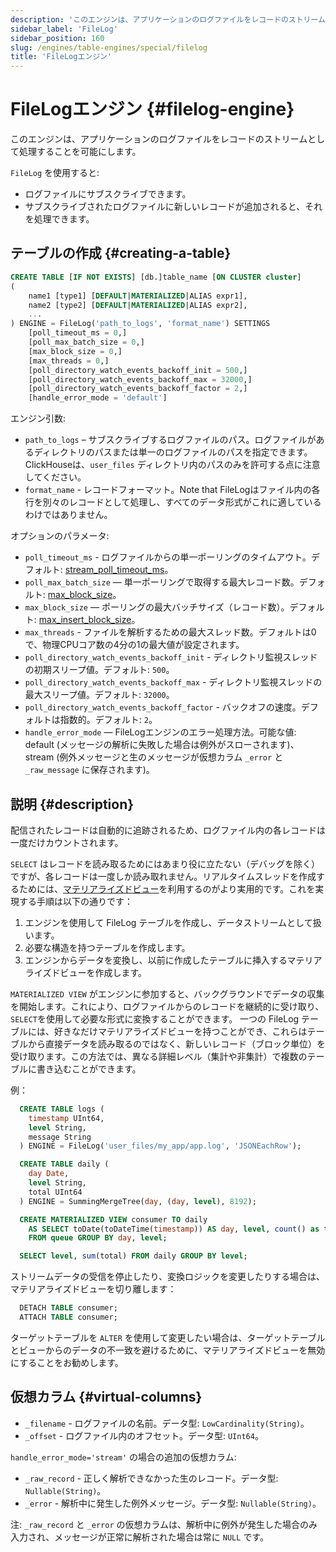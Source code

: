 ```yaml
---
description: 'このエンジンは、アプリケーションのログファイルをレコードのストリームとして処理することを可能にします。'
sidebar_label: 'FileLog'
sidebar_position: 160
slug: /engines/table-engines/special/filelog
title: 'FileLogエンジン'
---
```



# FileLogエンジン {#filelog-engine}

このエンジンは、アプリケーションのログファイルをレコードのストリームとして処理することを可能にします。

`FileLog` を使用すると:

- ログファイルにサブスクライブできます。
- サブスクライブされたログファイルに新しいレコードが追加されると、それを処理できます。

## テーブルの作成 {#creating-a-table}

```sql
CREATE TABLE [IF NOT EXISTS] [db.]table_name [ON CLUSTER cluster]
(
    name1 [type1] [DEFAULT|MATERIALIZED|ALIAS expr1],
    name2 [type2] [DEFAULT|MATERIALIZED|ALIAS expr2],
    ...
) ENGINE = FileLog('path_to_logs', 'format_name') SETTINGS
    [poll_timeout_ms = 0,]
    [poll_max_batch_size = 0,]
    [max_block_size = 0,]
    [max_threads = 0,]
    [poll_directory_watch_events_backoff_init = 500,]
    [poll_directory_watch_events_backoff_max = 32000,]
    [poll_directory_watch_events_backoff_factor = 2,]
    [handle_error_mode = 'default']
```

エンジン引数:

- `path_to_logs` – サブスクライブするログファイルのパス。ログファイルがあるディレクトリのパスまたは単一のログファイルのパスを指定できます。ClickHouseは、`user_files` ディレクトリ内のパスのみを許可する点に注意してください。
- `format_name` - レコードフォーマット。Note that FileLogはファイル内の各行を別々のレコードとして処理し、すべてのデータ形式がこれに適しているわけではありません。

オプションのパラメータ:

- `poll_timeout_ms` - ログファイルからの単一ポーリングのタイムアウト。デフォルト: [stream_poll_timeout_ms](../../../operations/settings/settings.md#stream_poll_timeout_ms)。
- `poll_max_batch_size` — 単一ポーリングで取得する最大レコード数。デフォルト: [max_block_size](/operations/settings/settings#max_block_size)。
- `max_block_size` — ポーリングの最大バッチサイズ（レコード数）。デフォルト: [max_insert_block_size](../../../operations/settings/settings.md#max_insert_block_size)。
- `max_threads` - ファイルを解析するための最大スレッド数。デフォルトは0で、物理CPUコア数の4分の1の最大値が設定されます。
- `poll_directory_watch_events_backoff_init` - ディレクトリ監視スレッドの初期スリープ値。デフォルト: `500`。
- `poll_directory_watch_events_backoff_max` - ディレクトリ監視スレッドの最大スリープ値。デフォルト: `32000`。
- `poll_directory_watch_events_backoff_factor` - バックオフの速度。デフォルトは指数的。デフォルト: `2`。
- `handle_error_mode` — FileLogエンジンのエラー処理方法。可能な値: default (メッセージの解析に失敗した場合は例外がスローされます)、stream (例外メッセージと生のメッセージが仮想カラム `_error` と `_raw_message` に保存されます)。

## 説明 {#description}

配信されたレコードは自動的に追跡されるため、ログファイル内の各レコードは一度だけカウントされます。

`SELECT` はレコードを読み取るためにはあまり役に立たない（デバッグを除く）ですが、各レコードは一度しか読み取れません。リアルタイムスレッドを作成するためには、[マテリアライズドビュー](../../../sql-reference/statements/create/view.md)を利用するのがより実用的です。これを実現する手順は以下の通りです：

1. エンジンを使用して FileLog テーブルを作成し、データストリームとして扱います。
2. 必要な構造を持つテーブルを作成します。
3. エンジンからデータを変換し、以前に作成したテーブルに挿入するマテリアライズドビューを作成します。

`MATERIALIZED VIEW` がエンジンに参加すると、バックグラウンドでデータの収集を開始します。これにより、ログファイルからのレコードを継続的に受け取り、`SELECT`を使用して必要な形式に変換することができます。
一つの FileLog テーブルには、好きなだけマテリアライズドビューを持つことができ、これらはテーブルから直接データを読み取るのではなく、新しいレコード（ブロック単位）を受け取ります。この方法では、異なる詳細レベル（集計や非集計）で複数のテーブルに書き込むことができます。

例：

```sql
  CREATE TABLE logs (
    timestamp UInt64,
    level String,
    message String
  ) ENGINE = FileLog('user_files/my_app/app.log', 'JSONEachRow');

  CREATE TABLE daily (
    day Date,
    level String,
    total UInt64
  ) ENGINE = SummingMergeTree(day, (day, level), 8192);

  CREATE MATERIALIZED VIEW consumer TO daily
    AS SELECT toDate(toDateTime(timestamp)) AS day, level, count() as total
    FROM queue GROUP BY day, level;

  SELECT level, sum(total) FROM daily GROUP BY level;
```

ストリームデータの受信を停止したり、変換ロジックを変更したりする場合は、マテリアライズドビューを切り離します：

```sql
  DETACH TABLE consumer;
  ATTACH TABLE consumer;
```

ターゲットテーブルを `ALTER` を使用して変更したい場合は、ターゲットテーブルとビューからのデータの不一致を避けるために、マテリアライズドビューを無効にすることをお勧めします。

## 仮想カラム {#virtual-columns}

- `_filename` - ログファイルの名前。データ型: `LowCardinality(String)`。
- `_offset` - ログファイル内のオフセット。データ型: `UInt64`。

`handle_error_mode='stream'` の場合の追加の仮想カラム:

- `_raw_record` - 正しく解析できなかった生のレコード。データ型: `Nullable(String)`。
- `_error` - 解析中に発生した例外メッセージ。データ型: `Nullable(String)`。

注: `_raw_record` と `_error` の仮想カラムは、解析中に例外が発生した場合のみ入力され、メッセージが正常に解析された場合は常に `NULL` です。
